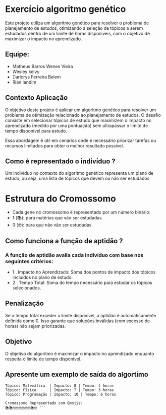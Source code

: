 # Exercício algoritmo genético

Este projeto utiliza um algoritmo genético para resolver o problema de planejamento de estudos, otimizando a seleção de tópicos a serem estudados dentro de um limite de horas disponíveis, com o objetivo de maximizar o impacto no aprendizado.

## Equipe:
- Matheus Barros Wenes Vieira
- Wesley kelvy
- Daricrys Ferreira Belem
- Rian landim

## Contexto Aplicação

O objetivo deste projeto é aplicar um algoritmo genético para resolver um problema de otimização relacionado ao planejamento de estudos. O desafio consiste em selecionar tópicos de estudo que maximizem o impacto no aprendizado (medido por uma pontuação) sem ultrapassar o limite de tempo disponível para estudo.

Essa abordagem é útil em cenários onde é necessário priorizar tarefas ou recursos limitados para obter o melhor resultado possível.

## Como é representado o indivíduo ?
Um indivíduo no contexto do algoritmo genético representa um plano de estudo, ou seja, uma lista de tópicos que devem ou não ser estudados.

# Estrutura do Cromossomo
 - Cada gene no cromossomo é representado por um número binário:
  - 1 (📚): para matérias que vão ser estudadas.
  - 0 (🤓): para que não vão ser estudadas.

## Como funciona a função de aptidão ?

### A função de aptidão avalia cada indivíduo com base nos seguintes critérios:

- 1 . Impacto no Aprendizado: Soma dos pontos de impacto dos tópicos incluídos no plano de estudo.
- 2 . Tempo Total: Soma do tempo necessário para estudar os tópicos selecionados.

## Penalização
  Se o tempo total exceder o limite disponível, a aptidão é automaticamente definida como 0. Isso garante que soluções inválidas (com excesso de horas) não sejam priorizadas.
## Objetivo
  O objetivo do algoritmo é maximizar o impacto no aprendizado enquanto respeita o limite de tempo disponível.

## Apresente um exemplo de saída do algortimo

``` Plano de Estudos - Melhor Solução Encontrada:
Tópico: Matemática  | Impacto: 8 | Tempo: 4 horas
Tópico: Física      | Impacto: 7 | Tempo: 3 horas
Tópico: Programação | Impacto: 10 | Tempo: 6 horas

Cromossomo Representado com Emojis:
📚📚🤓🤓🤓🤓🤓🤓📚🤓 ```
